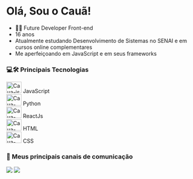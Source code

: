 
<h1>Olá, Sou o Cauã!</h1>

<ul>
  <li>👨‍💻 Future Developer Front-end</li>
  <li>16 anos</li>
  <li>Atualmente estudando Desenvolvimento de Sistemas no SENAI e em cursos online complementares</li>
  <li>Me aperfeiçoando em JavaScript e em seus frameworks</li>
</ul>

<h3> 💻🛠 Principais Tecnologias</h3>
<div>
  <img alt="Caua-js" height="30" width="40" src="https://cdn.jsdelivr.net/gh/devicons/devicon/icons/javascript/javascript-original.svg" />
  JavaScript<br/>
  <img alt="Caua-py" height="30" width="40" src="https://cdn.jsdelivr.net/gh/devicons/devicon/icons/python/python-original.svg" />
  Python<br/>
  <img alt="Caua-react" height="30" width="40" src="https://cdn.jsdelivr.net/gh/devicons/devicon/icons/react/react-original.svg" />
  ReactJs<br/>
  <img alt="Caua-html" height="30" width="40" src="https://cdn.jsdelivr.net/gh/devicons/devicon/icons/html5/html5-original-wordmark.svg" />
  HTML<br/>
  <img alt="Caua-css" height="30" width="40" src="https://cdn.jsdelivr.net/gh/devicons/devicon/icons/css3/css3-original-wordmark.svg" />
  CSS<br/>
</div>

<h3>🔗 Meus principais canais de comunicação</h3>
  <div>
    <a href="mailto:caua.rodriguesassis205@gmail.com"><img src="https://img.shields.io/badge/-Gmail-%23333?style=for-the-badge&logo=gmail&logoColor=white" target="_blank"></a>
    <a href="https://www.linkedin.com/in/cau%C3%A3-rodrigues-736854208/" target="_blank"><img src="https://img.shields.io/badge/-LinkedIn-%230077B5?style=for-the-badge&logo=linkedin&logoColor=white" target="_blank"></a> 
  </div>
